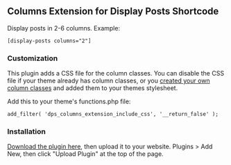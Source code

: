 ## Columns Extension for Display Posts Shortcode

Display posts in 2-6 columns. Example:

`[display-posts columns="2"]`


### Customization

This plugin adds a CSS file for the column classes. You can disable the CSS file if your theme already has column classes, or you [created your own column classes](http://www.billerickson.net/column-class-generator/) and added them to your themes stylesheet. 

Add this to your theme's functions.php file:

`add_filter( 'dps_columns_extension_include_css', '__return_false' );`

### Installation

[Download the plugin here](https://github.com/billerickson/dps-columns-extension/archive/master.zip), then upload it to your website. Plugins > Add New, then click "Upload Plugin" at the top of the page.
